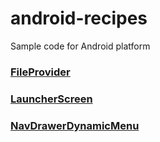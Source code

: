 # android-recipes
Sample code for Android platform

### [FileProvider](https://github.com/ptyagicodecamp/android-recipes/blob/develop/FileProvider/README.md)
### [LauncherScreen](https://github.com/ptyagicodecamp/android-recipes/tree/develop/LauncherScreen)
### [NavDrawerDynamicMenu](https://github.com/ptyagicodecamp/android-recipes/tree/develop/NavDrawerDynamicMenu)
